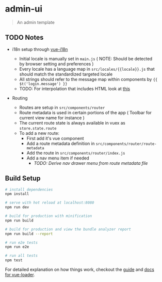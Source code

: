 # admin-ui

> An admin template

## TODO Notes
* i18n setup through [vue-i18n](https://kazupon.github.io/vue-i18n/)
    * Initial locale is manually set in `main.js` ( NOTE: Should be detected by browser setting and preferences )
    * Every locale has a language map in `src/locales/{{locale}}.js` that should match the standardized targeted locale
    * All strings should refer to the message map within components by `{{ $t('login.message') }}`
    * TODO: For interpolation that includes HTML look at [this](https://kazupon.github.io/vue-i18n/en/interpolation.html)

* Routing
    * Routes are setup in `src/components/router`
    * Route metadata is used in certain portions of the app ( Toolbar for current view name for instance )
    * The current route state is always available in vuex as `store.state.route`
    * To add a new route:
        - First add it's vue component
        - Add a route metadata definition in `src/components/router/route-metadata`
        - Add the route in `src/components/router/index.js`
        - Add a nav menu item if needed
            - _TODO: Derive nav drawer menu from route metadata file_

## Build Setup

``` bash
# install dependencies
npm install

# serve with hot reload at localhost:8080
npm run dev

# build for production with minification
npm run build

# build for production and view the bundle analyzer report
npm run build --report

# run e2e tests
npm run e2e

# run all tests
npm test
```

For detailed explanation on how things work, checkout the [guide](http://vuejs-templates.github.io/webpack/) and [docs for vue-loader](http://vuejs.github.io/vue-loader).
